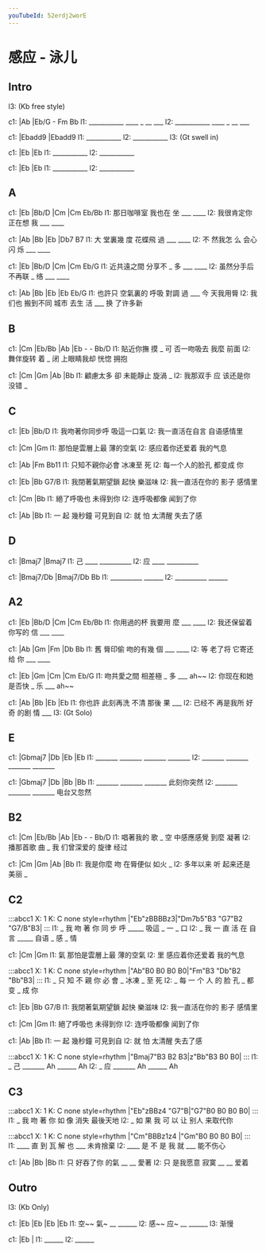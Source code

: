 ```yaml
---
youTubeId: 52erdj2worE
---
```


# 感应 - 泳儿

## Intro

l3: (Kb free style)

c1: |Ab         |Eb/G - Fm Bb
l1:  ___________ ____ _ __ ___
l2:  ___________ ____ _ __ ___

c1: |Ebadd9     |Ebadd9
l1:  ___________
l2:  ___________
l3:                    (Gt swell in)

c1: |Eb         |Eb
l1:  ___________
l2:  ___________

c1: |Eb         |Eb
l1:  ___________
l2:  ___________

## A

c1: |Eb        |Bb/D   |Cm    |Cm  Eb/Bb
l1:  那日咖啡室  我也在 坐 ___ ____
l2:  我很肯定你  正在想 我 ___ ____

c1:   |Ab    |Bb       |Eb    |Db7 B7
l1: 大 堂裏幾 度 花蝶飛 過 ___ ____
l2: 不 然我怎 么 会心闪 烁 ___ ____

c1: |Eb        |Bb/D     |Cm    |Cm  Eb/G
l1:  近共遠之間  分享不 _ 多 ___ ____
l2:  虽然分手后  不再联 _ 络 ___ ____

c1:       |Ab      |Bb        |Eb    |Eb   Eb/G
l1: 也許只 空氣裏的 呼吸  對調 過 ___   今 天我用脣
l2: 我们也 搬到不同 城市  去生 活 ___   换 了许多新

## B

c1: |Cm      |Eb/Bb    |Ab        |Eb  - - Bb/D
l1:  貼近你撫 摸   _ 可 否一吻吸去 我麼    前面
l2:  舞伴旋转 着   _ 闭 上眼睛我却 恍惚    拥抱

c1: |Cm         |Gm      |Ab       |Bb
l1:  顧慮太多 卻 未能靜止    旋渦 _
l2:  我那双手 应 该还是你    没错 _

## C

c1: |Eb             |Bb/D
l1:   我吻著你同步呼 吸這一口氣
l2:   我一直活在自言 自语感情里

c1: |Cm             |Gm
l1:   那怕是雲層上最 薄的空氣
l2:   感应着你还爱着 我的气息

c1: |Ab             |Fm    Bb11
l1:   只知不親你必會 冰凍至   死
l2:   每一个人的脸孔 都变成   你

c1: |Eb             |Bb   G7/B
l1:   我閉著氣期望鎖 起快 樂滋味
l2:   我一直活在你的 影子 感情里

c1: |Cm          |Bb
l1:    絕了呼吸也 未得到你
l2:    连呼吸都像 闻到了你

c1:   |Ab        |Bb
l1: 一  起  幾秒鐘 可見到自
l2: 就  怕  太清醒 失去了感

## D

c1: |Bmaj7   |Bmaj7
l1:  己  ____ __________
l2:  应  ____ __________

c1: |Bmaj7/Db |Bmaj7/Db Bb
l1:  __________ ______
l2:  __________ ______

## A2

c1: |Eb        |Bb/D   |Cm    |Cm  Eb/Bb
l1:  你用過的杯  我要用 麼 ___ ____
l2:  我还保留着  你写的 信 ___ ____

c1:   |Ab    |Gm       |Fm    |Db  Bb
l1: 舊 脣印偷 吻的有幾  個 ___ ____
l2: 等 老了将 它寄还给  你 ___ ____

c1: |Eb        |Gm       |Cm    |Cm  Eb/G
l1:  吻共愛之間  相差極 _ 多 ___ ah~~
l2:  你现在和她  是否快 _ 乐 ___ ah~~

c1:       |Ab      |Bb        |Eb    |Eb
l1: 你也許 此刻再洗 不清  那後 果 ___
l2: 已经不 再是我所 好奇  的剧 情 ___
l3:                                   (Gt Solo)

## E

c1: |Gbmaj7 |Db     |Eb     |Eb
l1:  _______ _______ _______ _______
l2:  _______ _______ _______ _______

c1: |Gbmaj7 |Db     |Bb     |Bb
l1:  _______ _______ _______   此刻你突然
l2:  _______ _______ _______   电台又忽然


## B2

c1: |Cm      |Eb/Bb    |Ab        |Eb  - - Bb/D
l1:  唱著我的 歌   _ 空 中感應感覺 到麼    凝著
l2:  播那首歌 曲   _ 我 们曾深爱的 旋律    经过

c1: |Cm         |Gm      |Ab       |Bb
l1:  我是你麼 吻 在脣便似    如火 _
l2:  多年以来 听 起来还是    美丽 _

## C2

:::abcc1
X: 1
K: C none style=rhythm
|"Eb"zBBBBz3|"Dm7b5"B3 "G7"B2 "G7/B"B3|
:::
l1: _ 我 吻 著 你 同 步 呼 _____ 吸這 _ 一 _ 口
l2: _ 我 一 直 活 在 自 言 _____ 自语 _ 感 _ 情

c1: |Cm               |Gm
l1:  氣 那怕是雲層上最 薄的空氣
l2:  里 感应着你还爱着 我的气息


:::abcc1
X: 1
K: C none style=rhythm
|"Ab"B0 B0 B0 B0|"Fm"B3 "Db"B2 "Bb"B3|
:::
l1: _ 只 知 不 親 你 必 會 _ 冰凍 _ 至   死
l2: _ 每 一 个 人 的 脸 孔 _ 都变 _ 成   你

c1: |Eb             |Bb   G7/B
l1:   我閉著氣期望鎖 起快 樂滋味
l2:   我一直活在你的 影子 感情里

c1: |Cm          |Gm
l1:    絕了呼吸也 未得到你
l2:    连呼吸都像 闻到了你

c1:   |Ab        |Bb
l1: 一  起  幾秒鐘 可見到自
l2: 就  怕  太清醒 失去了感

:::abcc1
X: 1
K: C none style=rhythm
|"Bmaj7"B3 B2 B3|z"Bb"B3 B0 B0|
:::
l1: _ 己 _______ Ah ______ Ah
l2: _ 应 _______ Ah ______ Ah

## C3

:::abcc1
X: 1
K: C none style=rhythm
|"Eb"zBBz4 "G7"B|"G7"B0 B0 B0 B0|
:::
l1: _ 我 吻 著 你 如 像 消失 最後天地
l2: _ 如 果 我 可 以 让 别人 来取代你

:::abcc1
X: 1
K: C none style=rhythm
|"Cm"BBBz1z4 |"Gm"B0 B0 B0 B0|
:::
l1: ____ 直 到 瓦 解 也 ___ 未肯捨棄
l2: ____ 是 不 是 我 就 ___ 能不伤心

c1:   |Ab      |Bb     |Bb
l1: 只 好吞了你 的氣 __   __ 愛著
l2: 只 是我愿意 寂寞 __   __ 爱着

## Outro

l3: (Kb Only)

c1: |Eb    |Eb    |Eb    |Eb
l1:    空~~ 氣~ __ ______
l2:    感~~ 应~ __ ______
l3:                渐慢

c1: |Eb    |
l1:  ______
l2:  ______
